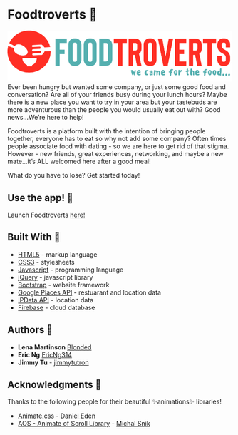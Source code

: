 # Foodtroverts :rice:
![logo](assets/images/logo.png)
Ever been hungry but wanted some company, or just some good food and conversation? Are all of your friends busy during your lunch hours? Maybe there is a new place you want to try in your area but your tastebuds are more adventurous than the people you would usually eat out with? Good news…We’re here to help!

Foodtroverts is a platform built with the intention of bringing people together, everyone has to eat so why not add some company? Often times people associate food with dating - so we are here to get rid of that stigma. However - new friends, great experiences, networking, and maybe a new mate…it’s ALL welcomed here after a good meal!

What do you have to lose? Get started today!

## Use the app! :ice_cream:
Launch Foodtroverts [here!](https://jimmytutron.github.io/Foodtroverts/)

## Built With :pizza:

* [HTML5](https://www.w3.org/TR/html/) - markup language
* [CSS3](https://developer.mozilla.org/en-US/docs/Web/CSS/CSS3) - stylesheets
* [Javascript](https://www.javascript.com/) - programming language
* [jQuery](https://jquery.com/) - javascript library
* [Bootstrap](https://getbootstrap.com/) - website framework
* [Google Places API](https://developers.google.com/places/web-service/intro) - restuarant and location data
* [IPData API](https://ipdata.co/) - location data
* [Firebase](https://firebase.google.com/) - cloud database

## Authors :ramen: 

* **Lena Martinson** [Blonded](https://github.com/Blonded)
* **Eric Ng** [EricNg314](https://github.com/EricNg314)
* **Jimmy Tu** - [jimmytutron](https://github.com/jimmytutron)


## Acknowledgments :pray:

Thanks to the following people for their beautiful :sparkles:animations:sparkles: libraries!

* [Animate.css](https://daneden.github.io/animate.css/) - [Daniel Eden](https://daneden.me/)
* [AOS - Animate of Scroll Library](https://michalsnik.github.io/aos/) - [Michal Snik](https://github.com/michalsnik)